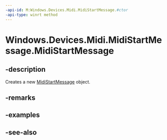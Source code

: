 ----api-id: M:Windows.Devices.Midi.MidiStartMessage.#ctor
-api-type: winrt method
---<!-- Method syntaxpublic MidiStartMessage()--># Windows.Devices.Midi.MidiStartMessage.MidiStartMessage## -descriptionCreates a new [MidiStartMessage](midistartmessage.md) object.## -remarks## -examples## -see-also